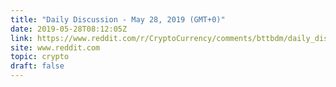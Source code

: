 ```yaml
---
title: "Daily Discussion - May 28, 2019 (GMT+0)"
date: 2019-05-28T08:12:05Z
link: https://www.reddit.com/r/CryptoCurrency/comments/bttbdm/daily_discussion_may_28_2019_gmt0/?utm_medium=RSS&utm_source=hune
site: www.reddit.com
topic: crypto
draft: false
---
```

